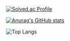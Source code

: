 [![Solved.ac Profile](http://mazassumnida.wtf/api/v2/generate_badge?boj=hello88bmg)](https://solved.ac/백준아이디/)

[![Anurag's GitHub stats](https://github-readme-stats.vercel.app/api?username=MulBiNeul&show_icons=true&theme=radical)](https://github.com/anuraghazra/github-readme-stats)

![Top Langs](https://github-readme-stats.vercel.app/api/top-langs/?username=MulBiNeul&layout=Demo&theme=radical)
<!--
**MulBiNeul/MulBiNeul** is a ✨ _special_ ✨ repository because its `README.md` (this file) appears on your GitHub profile.

Here are some ideas to get you started:

- 🔭 I’m currently working on ...
- 🌱 I’m currently learning ...
- 👯 I’m looking to collaborate on ...
- 🤔 I’m looking for help with ...
- 💬 Ask me about ...
- 📫 How to reach me: ...
- 😄 Pronouns: ...
- ⚡ Fun fact: ...
-->
